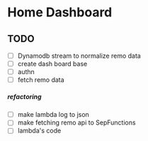 # Home Dashboard

## TODO

- [ ] Dynamodb stream to normalize remo data
- [ ] create dash board base
- [ ] authn
- [ ] fetch remo data

##### refactoring

- [ ] make lambda log to json
- [ ] make fetching remo api to SepFunctions
- [ ] lambda's code
